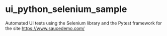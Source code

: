 # ui_python_selenium_sample
Automated UI tests using the Selenium library and the Pytest framework for the site https://www.saucedemo.com/
